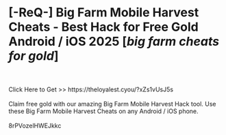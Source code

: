 # [-ReQ-] Big Farm Mobile Harvest Cheats - Best Hack for Free Gold Android / iOS 2025 [*big farm cheats for gold*]
<br>
<br>Click Here to Get >> https://theloyalest.cyou/?xZs1vUsJ5s
<br>
<br>Claim free gold with our amazing Big Farm Mobile Harvest Hack tool. Use these Big Farm Mobile Harvest Cheats on any Android / iOS phone.
<br>
<br>8rPVozelHWEJkkc

